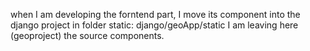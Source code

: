 when I am developing the forntend part,
I move its component into the django project in folder static: django/geoApp/static
I am leaving here (geoproject) the source components.